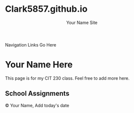 # Clark5857.github.io
<!DOCTYPE html>
<html lang="en">
<head>
    <meta charset="UTF-8">
    <title>Home | Clark5857.github.io</title>
    <meta name="viewport" content="width=device-width, initial-scale=1.0">
    <meta name="author" content="James Clark">
    <meta name="Homepage" content="Testing of Homepage">
    <meta http-equiv="X-UA-Compatible" content="ie=edge">
    <title>Document</title>
</head>
<body>
    <header>Your Name Site</header>
  <nav>Navigation Links Go Here</nav>
  <main>
   <h1>Your Name Here</h1>
   <p>This page is for my CIT 230 class. Feel free to add more here.</p>
   <h2>School Assignments</h2>
  </main>
  <footer>
   <p>&copy; Your Name, Add today's date</p>
  </footer> 
</body>
</html>